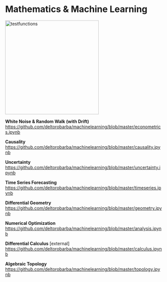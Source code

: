 # Mathematics & Machine Learning

<img src="https://raw.githubusercontent.com/deltorobarba/repo/master/testfunctions.png" width="300" alt="testfunctions">

<br>

<b>White Noise & Random Walk (with Drift)</b><br>
https://github.com/deltorobarba/machinelearning/blob/master/econometrics.ipynb

<b>Causality</b><br>
https://github.com/deltorobarba/machinelearning/blob/master/causality.ipynb

<b>Uncertainty</b><br>
https://github.com/deltorobarba/machinelearning/blob/master/uncertainty.ipynb

<b>Time Series Forecasting</b><br>
https://github.com/deltorobarba/machinelearning/blob/master/timeseries.ipynb

<b>Differential Geometry</b><br>
https://github.com/deltorobarba/machinelearning/blob/master/geometry.ipynb

<b>Numerical Optimization</b><br>
https://github.com/deltorobarba/machinelearning/blob/master/analysis.ipynb

<b>Differential Calculus</b> [external]<br>
https://github.com/deltorobarba/machinelearning/blob/master/calculus.ipynb

<b>Algebraic Topology</b><br>
https://github.com/deltorobarba/machinelearning/blob/master/topology.ipynb
